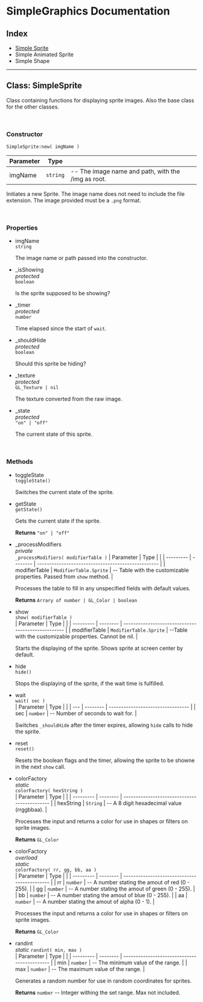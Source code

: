 # SimpleGraphics Documentation

## Index

- [Simple Sprite](#sprite)
- Simple Animated Sprite
- Simple Shape

---

<span id="sprite"></span>

## Class: SimpleSprite

Class containing functions for displaying sprite images. Also the base class for the other classes.

<br/>

### Constructor

`SimpleSprite:new( imgName )`

| Parameter | Type     |                                                    |
| --------- | -------- | -------------------------------------------------- |
| imgName   | `string` | -- The image name and path, with the /img as root. |

Initiates a new Sprite. The image name does not need to include the file extension. The image provided must be a `.png` format.

<br/>

### Properties

- imgName  
  `string`

  The image name or path passed into the constructor.

- \_isShowing  
  _protected_  
  `boolean`

  Is the sprite supposed to be showing?

- \_timer  
  _protected_  
  `number`

  Time elapsed since the start of `wait`.

- \_shouldHide  
  _protected_  
  `boolean`

  Should this sprite be hiding?

- \_texture  
  _protected_  
  `GL_Texture | nil`

  The texture converted from the raw image.

- \_state  
  _protected_  
  `"on" | "off"`

  The current state of this sprite.

<br/>

### Methods

- toggleState  
  `toggleState()`

  Switches the current state of the sprite.

- getState  
  `getState()`

  Gets the current state if the sprite.

  **Returns** `"on" | "off"`

- \_processModifiers  
  _private_  
  `_processModifiers( modifierTable )`
  | Parameter | Type | |
  | --------- | -------- | -------------------------------------------------- |
  | modifierTable | `ModifierTable.Sprite` | -- Table with the customizable properties. Passed from `show` method. |

  Processes the table to fill in any unspecified fields with default values.

  **Returns** `Arrary of number | GL_Color | boolean`

- show  
  `show( modifierTable )`  
  | Parameter | Type | |
  | --------- | -------- | -------------------------------------------------- |
  | modifierTable | `ModifierTable.Sprite` | --Table with the customizable properties. Cannot be nil. |

  Starts the displaying of the sprite. Shows sprite at screen center by default.

- hide  
  `hide()`

  Stops the displaying of the sprite, if the wait time is fulfilled.

- wait  
  `wait( sec )`  
  | Parameter | Type |                                 |
  | --- | -------- | --------------------------------- |
  | sec | `number` | -- Number of seconds to wait for. |

  Switches `_shouldHide` after the timer expires, allowing `hide` calls to hide the sprite.

- reset  
  `reset()`  

  Resets the boolean flags and the timer, allowing the sprite to be showne in the next `show` call.

- colorFactory  
  *static*  
  `colorFactory( hexString )`   
  | Parameter | Type     |                                              |
  | --------- | -------- | -------------------------------------------- |
  | hexString   | `String` | -- A 8 digit hexadecimal value (rrggbbaa). |

  Processes the input and returns a color for use in shapes or filters on sprite images.

  **Returns** `GL_Color`

- colorFactory  
  *overload*  
  *static*  
  `colorFactory( rr, gg, bb, aa )`   
  | Parameter | Type     |                                              |
  | --------- | -------- | -------------------------------------------- |
  | rr   | `number` | -- A number stating the amout of red (0 - 255). |
  | gg   | `number` | -- A number stating the amout of green (0 - 255). |
  | bb   | `number` | -- A number stating the amout of blue (0 - 255). |
  | aa   | `number` | -- A number stating the amout of alpha (0 - 1). |

  Processes the input and returns a color for use in shapes or filters on sprite images.

  **Returns** `GL_Color`

- randint  
  *static*
  `randint( min, max )`  
  | Parameter | Type     |                                              |
  | --------- | -------- | -------------------------------------------- |
  | min   | `number` | -- The minimum value of the range. |
  | max | `number` | -- The maximum value of the range. |

  Generates a random number for use in random coordinates for sprites.

  **Returns** `number` -- Integer withing the set range. Max not included.
